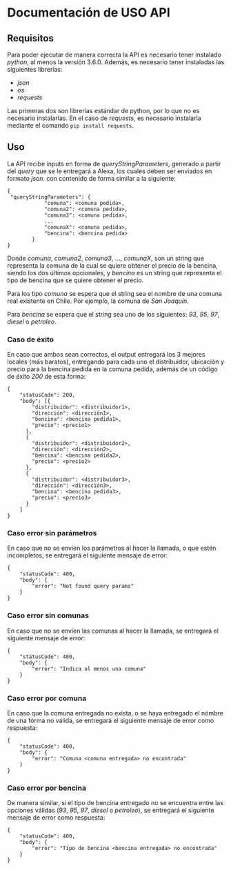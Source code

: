 # Documentación de USO API

## Requisitos

Para poder ejecutar de manera correcta la API es necesario tener instalado *python*, al menos la versión 3.6.0. Además, es necesario tener instaladas las siguientes librerías:
- *json*
- *os*
- *requests*

Las primeras dos son librerías estándar de python, por lo que no es necesario instalarlas. En el caso de *requests*, es necesario instalarla mediante el comando `pip install requests`.

## Uso

La API recibe inputs en forma de *queryStringParameters*, generado a partir del *query* que se le entregará a Alexa, los cuales deben ser enviados en formato *json*. con contenido de forma similar a la siguiente:

```event
{
 "queryStringParameters": {
            "comuna": <comuna pedida>,
            "comuna2": <comuna pedida>,
            "comuna3": <comuna pedida>,
            ...
            "comunaX": <comuna pedida>,
            "bencina": <bencina pedida>
        }
}
```

Donde *comuna*, *comuna2*, *comuna3*, ..., *comunaX*, son un string que representa la comuna de la cual se quiere obtener el precio de la bencina, siendo los dos últimos opcionales, y *bencina* es un string que representa el tipo de bencina que se quiere obtener el precio.

Para los tipo *comuna* se espera que el string sea el nombre de una comuna real existente en Chile. Por ejemplo, la comuna de *San Joaquín*.

Para *bencina* se espera que el string sea uno de los siguientes: *93*, *95*, *97*, *diesel* o *petroleo*. 

### Caso de éxito
En caso que ambos sean correctos, el output entregará los 3 mejores locales (más baratos), entregando para cada uno el distribuidor, ubicación y precio para la bencina pedida en la comuna pedida, además de un código de éxito *200* de esta forma:

```output
{
    "statusCode": 200,
    "body": [{
        "distribuidor": <distribuidor1>,
        "dirección": <dirección1>,
        "bencina": <bencina pedida1>,
        "precio": <precio1>
      },
      {
        "distribuidor": <distribuidor2>,
        "dirección": <dirección2>,
        "bencina": <bencina pedida2>,
        "precio": <precio2>
      },
      {
        "distribuidor": <distribuidor3>,
        "dirección": <dirección3>,
        "bencina": <bencina pedida3>,
        "precio": <precio3>
      }
    ]
}
```

### Caso error sin parámetros

En caso que no se envíen los parámetros al hacer la llamada, o que estén incompletos, se entregará el siguiente mensaje de error:
  ```output
  {
      "statusCode": 400,
      "body": {
          "error": "Not found query params"
      }
  }
  ```

### Caso error sin comunas

En caso que no se envíen las comunas al hacer la llamada, se entregará el siguiente mensaje de error:
  ```output
  {
      "statusCode": 400,
      "body": {
          "error": "Indica al menos una comuna"
      }
  }
  ```

### Caso error por comuna
En caso que la comuna entregada no exista, o se haya entregado el nómbre de una fórma no válida, se entregará el siguiente mensaje de error como respuesta:
  
  ```output
  {
      "statusCode": 400,
      "body": {
          "error": "Comuna <comuna entregada> no encontrada"
      }
  }
  ```

### Caso error por bencina
De manera similar, si el tipo de bencina entregado no se encuentra entre las opciones válidas (*93*, *95*, *97*, *diesel* o *petroleo*), se entregará el siguiente mensaje de error como respuesta:


```output
{
    "statusCode": 400,
    "body": {
        "error": "Tipo de bencina <bencina entregada> no encontrada"
    }
}
```
